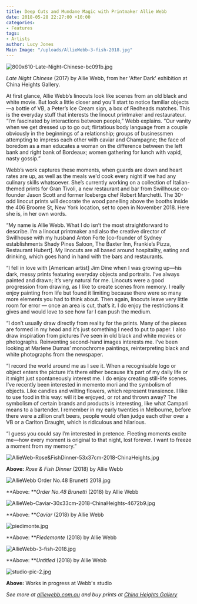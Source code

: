 ```yaml
---
title: Deep Cuts and Mundane Magic with Printmaker Allie Webb
date: 2018-05-28 22:27:00 +10:00
categories:
- Features
tags:
- Artists
author: Lucy Jones
Main Image: "/uploads/AllieWebb-3-fish-2018.jpg"
---
```


![800x610-Late-Night-Chinese-bc091b.jpg](/uploads/800x610-Late-Night-Chinese-bc091b.jpg)

*Late Night Chinese* (2017) by Allie Webb, from her 'After Dark' exhibition at China Heights Gallery.

At first glance, Allie Webb’s linocuts look like scenes from an old black and white movie. But look a little closer and you’ll start to notice familiar objects—a bottle of VB, a Peter’s Ice Cream sign, a box of Redheads matches. This is the everyday stuff that interests the linocut printmaker and restaurateur. “I’m fascinated by interactions between people,” Webb explains. “Our vanity when we get dressed up to go out; flirtatious body language from a couple obviously in the beginnings of a relationship; groups of businessmen attempting to impress each other with caviar and Champagne; the face of boredom as a man educates a woman on the difference between the left bank and right bank of Bordeaux; women gathering for lunch with vapid, nasty gossip.”

Webb’s work captures these moments, when guards are down and heart rates are up, as well as the meals we'd cook every night if we had any culinary skills whatsoever. She’s currently working on a collection of Italian-themed prints for Gran Tivoli, a new restaurant and bar from Swillhouse co-founder Jason Scott and former Icebergs chef Robert Marchetti. The 30-odd linocut prints will decorate the wood panelling above the booths inside the 406 Broome St, New York location, set to open in November 2018. Here she is, in her own words.

“My name is Allie Webb. What I do isn’t the most straightforward to describe. I’m a linocut printmaker and also the creative director of Swillhouse with my husband Anton Forte \[co-founder of Sydney establishments Shady Pines Saloon, The Baxter Inn, Frankie’s Pizza, Restaurant Hubert\]. My linocuts are all based around hospitality, eating and drinking, which goes hand in hand with the bars and restaurants.

“I fell in love with \[American artist\] Jim Dine when I was growing up—his dark, messy prints featuring everyday objects and portraits. I’ve always painted and drawn; it’s very natural for me. Linocuts were a good progression from drawing, as I like to create scenes from memory. I really enjoy painting from life but found it limiting because there were so many more elements you had to think about. Then again, linocuts leave very little room for error — once an area is cut, that’s it. I do enjoy the restrictions it gives and would love to see how far I can push the medium.

“I don’t usually draw directly from reality for the prints. Many of the pieces are formed in my head and it’s just something I need to put to paper. I also draw inspiration from pictures I’ve seen in old black and white movies or photographs. Reinventing second-hand images interests me. I’ve been looking at Marlene Dumas’ monochrome paintings, reinterpreting black and white photographs from the newspaper.

“I record the world around me as I see it. When a recognisable logo or object enters the picture it’s there either because it’s part of my daily life or it might just spontaneously interest me. I do enjoy creating still-life scenes. I’ve recently been interested in memento mori and the symbolism of objects. Like candles and wilting flowers, which represent transience. I like to use food in this way: will it be enjoyed, or rot and thrown away? The symbolism of certain brands and products is interesting, like what Campari means to a bartender. I remember in my early twenties in Melbourne, before there were a zillion craft beers, people would often judge each other over a VB or a Carlton Draught, which is ridiculous and hilarious.

“I guess you could say I’m interested in pretence. Fleeting moments excite me—how every moment is original to that night, lost forever. I want to freeze a moment from my memory.”

![AllieWeb-Rose&FishDinner-53x37cm-2018-ChinaHeights.jpg](/uploads/AllieWeb-Rose&FishDinner-53x37cm-2018-ChinaHeights.jpg)

**Above:** *Rose & Fish Dinner* (2018) by Allie Webb

![AllieWebb Order No.48 Brunetti 2018.jpg](/uploads/AllieWebb%20Order%20No.48%20Brunetti%202018.jpg)

**Above: ***Order No.48 Brunetti* (2018) by Allie Webb

![AllieWeb-Caviar-30x33cm-2018-ChinaHeights-4672b9.jpg](/uploads/AllieWeb-Caviar-30x33cm-2018-ChinaHeights-4672b9.jpg)

**Above: ***Caviar* (2018) by Allie Webb

![piedimonte.jpg](/uploads/piedimonte.jpg)

**Above: ***Piedemonte* (2018) by Allie Webb

![AllieWebb-3-fish-2018.jpg](/uploads/AllieWebb-3-fish-2018.jpg)

**Above: ***Untitled* (2018) by Allie Webb

![studio-pic-2.jpg](/uploads/studio-pic-2.jpg)

**Above:** Works in progress at Webb's studio

*See more at [alliewebb.com.au](https://www.alliewebb.com.au/) and buy prints at [China Heights Gallery](http://shop.chinaheights.com/category/allie-webb)*